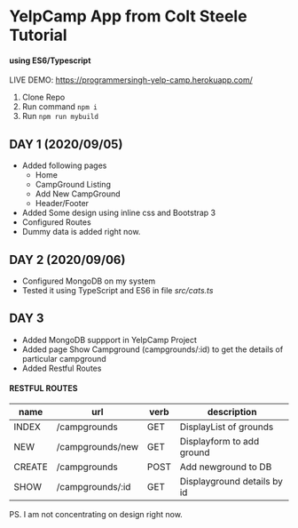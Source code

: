 # YelpCamp App from Colt Steele Tutorial
#### using ES6/Typescript
LIVE DEMO: https://programmersingh-yelp-camp.herokuapp.com/

1. Clone Repo
2. Run command `npm i`
3. Run `npm run mybuild`



## DAY 1 (2020/09/05)
- Added following pages
    + Home
    + CampGround Listing
    + Add New CampGround
    + Header/Footer
- Added Some design using inline css and Bootstrap 3
- Configured Routes
- Dummy data is added right now.

## DAY 2 (2020/09/06)
- Configured MongoDB on my system
- Tested it using TypeScript and ES6 in file _src/cats.ts_

## DAY 3
- Added MongoDB suppport in YelpCamp Project
- Added page Show Campground (campgrounds/:id) to get the details of particular campground
- Added Restful Routes

#### RESTFUL ROUTES

|name       |url                |verb       |description                |
|-----------|-------------------|-----------|---------------------------|
|INDEX      |/campgrounds       |GET        |DisplayList of grounds     |
|NEW        |/campgrounds/new   |GET        |Displayform to add ground  |
|CREATE     |/campgrounds       |POST       |Add newground to DB        |
|SHOW       |/campgrounds/:id   |GET        |Displayground details by id|



PS. I am not concentrating on design right now.
